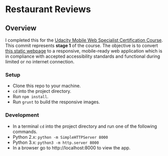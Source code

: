 
# Restaurant Reviews

## Overview

I completed this for the [Udacity Mobile Web Specialist Certification Course](https://www.udacity.com/course/mobile-web-specialist-nanodegree--nd024). This commit represents **stage 1** of the course. The objective is to convert [this static webpage](https://github.com/udacity/mws-restaurant-stage-1) to a responsive, mobile-ready web application which is in compliance with accepted accessibility standards and functional during limited or no internet connection.

### Setup

* Clone this repo to your machine.
* `cd` into the project directory.
* Run `npm install`.
* Run `grunt` to build the responsive images.

### Development
* In a terminal `cd` into the project directory and run one of the following commands.
 * Python 2.x: `python -m SimpleHTTPServer 8000`
 * Python 3.x: `python3 -m http.server 8000`
* In a browser go to http://localhost:8000 to view the app.

